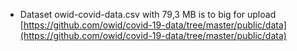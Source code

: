 * Dataset owid-covid-data.csv with 79,3 MB is to big for upload [https://github.com/owid/covid-19-data/tree/master/public/data](https://github.com/owid/covid-19-data/tree/master/public/data)

